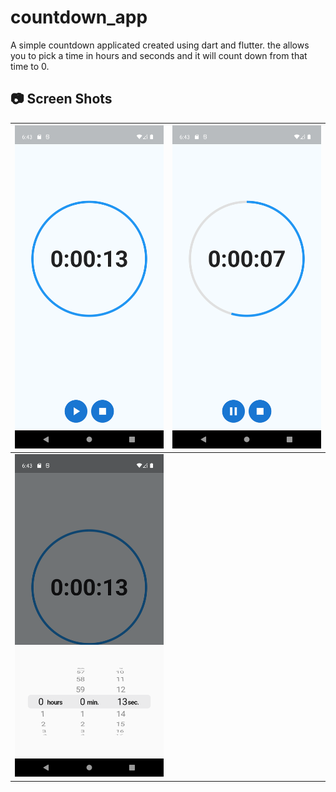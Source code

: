 # countdown_app

A simple countdown applicated created using dart and flutter. the allows you to pick a time in hours and seconds and it will count down from that time to 0.

## 📷 Screen Shots

|![Flutter countdown app](./screenshot/1.png) | ![android countdown app](./screenshot/2.png)|
|-|-|
|![flutter countdown timer app](./screenshot/3.png)|